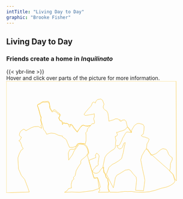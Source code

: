 ```yaml
---
intTitle: "Living Day to Day"
graphic: "Brooke Fisher"
---
```

<section class="interactive">
    <h2 class="interactive__title">
      Living Day to Day
    </h2>
    <h3 class="interactive__subhead">
      Friends create a home in <em>Inquilinato</em>
    </h3>
    {{< ybr-line >}}
    <div class="interactive__instructions">
      Hover and click over parts of the picture for more information.
    </div>
  <div class="interactive__image interactive__body">
    <svg id="interactive__svg" xmlns="http://www.w3.org/2000/svg" xmlns:xlink="http://www.w3.org/1999/xlink"
      viewBox="0 0 1154 758">
      <defs>
        <style>
          svg#interactive__svg {
            background-image: url("assets/photo-interactive.jpg");
            background-size: 100% 100%;
            background-repeat: no-repeat;
            max-width: 900px;
            width: 90%;
          }
          polygon {
            fill: transparent;
            stroke: #f9bc15;
            stroke-width: 2;
            cursor: pointer;
            transition: fill 0.2s
          }
          svg polygon:focus,
          svg polygon:hover {
            outline: none;
          }
          svg polygon:hover {
            fill: rgba(199, 0, 50, 0.36);
            cursor: pointer;
          }
        </style>
      </defs>
      <g id="floor">
        <title>Floor</title>
        <polygon class="cls-1"
          points="625 755 695 754 695 744 691 730 692 709 696 699 690 682 690 669 688 663 678 653 671 626 660 620 660 609 661 592 661 583 651 589 643 598 637 605 633 614 623 622 616 625 606 626 595 623 586 614 587 605 598 593 605 584 611 576 618 576 624 568 623 554 630 507 623 496 613 489 607 498 604 504 607 513 607 520 600 522 574 532 560 539 593 653 604 657 619 656 625 672 632 693 638 720 630 729 635 740 625 755" />
      </g>
      <g id="wall">
        <title>Wall</title>
        <polygon class="cls-1"
          points="156 753 0 758 0 0 1152 0 1154 677 1139 660 1135 642 1130 632 1108 610 1113 586 1113 574 1114 559 1120 546 1127 531 1125 519 1112 510 1100 495 1095 479 1085 464 1063 458 1045 467 1026 484 1014 493 995 500 982 503 975 490 966 473 961 464 950 460 953 442 954 427 963 412 967 401 969 394 960 387 949 384 941 380 929 378 922 375 915 370 929 359 931 352 932 345 934 332 935 307 927 294 900 287 886 289 869 302 858 320 851 332 849 349 843 336 836 324 829 316 822 311 817 292 813 274 803 263 785 265 783 271 771 271 771 261 764 264 759 257 743 255 726 263 705 269 696 272 693 244 689 217 682 204 669 195 660 186 657 175 663 156 653 130 641 121 619 125 609 135 604 149 594 141 584 147 578 163 574 170 557 188 539 209 527 226 536 233 569 228 591 224 597 221 598 240 592 256 596 266 599 279 597 287 581 290 572 301 557 303 538 304 522 299 512 301 500 317 492 329 480 343 467 325 455 310 449 301 441 292 427 298 420 291 411 287 399 287 393 282 380 283 377 271 365 269 358 250 364 235 366 226 357 217 346 210 339 202 332 197 327 193 319 197 311 205 299 184 294 162 292 146 285 137 271 138 258 138 244 140 236 146 226 152 214 159 211 167 217 184 235 250 233 268 239 289 240 295 234 300 239 311 240 320 217 308 190 309 170 316 140 333 132 337 127 330 117 326 99 339 91 352 88 367 97 378 103 381 99 389 93 400 85 405 94 411 101 428 105 443 112 453 114 460 101 469 89 491 79 520 79 533 83 596 102 640 125 668 136 697 148 729 156 753" />
      </g>
      <g id=bed>
        <title>Bed</title>
        <polygon class="cls-1"
          points="754 755 806 749 822 750 850 749 875 753 923 755 972 751 1011 741 1050 728 1091 718 1112 709 1135 694 1144 681 1138 650 1130 632 1115 616 1092 593 1080 583 981 495 950 460 940 471 920 506 912 535 919 570 924 597 934 640 940 673 931 744 877 741 884 673 881 652 860 629 844 608 832 600 806 605 792 614 771 627 750 639 740 656 735 682 729 714 726 724 679 633 696 586 720 565 737 557 761 542 782 526 793 487 800 449 805 427 807 417 797 422 788 449 781 456 767 461 756 451 749 436 760 439 770 430 783 404 789 388 808 355 817 345 829 346 849 349 828 320 822 311 805 330 787 337 768 342 757 347 748 347 754 364 748 373 739 375 740 386 744 402 741 422 740 450 731 462 717 470 703 480 683 497 670 515 664 540 655 585 678 657 688 663 692 695 690 713 691 730 700 747 702 754 754 755" />
      </g>
      <g id="bed2">
        <title>Bed</title>
        <polygon class="cls-1"
          points="417 754 445 753 496 755 540 750 586 744 630 729 621 666 619 656 596 661 555 521 550 504 560 489 557 468 546 442 535.5 431.5 529 425 507 422 488 424 479 430 470 452 462 463 440 463 430 466 421 487 423 536 449 499 460 474 494 428 523 430 539 441 550 460 556 486 541 510 510 535 505 545 506 557 489 581 474 608 467 642 455 654 459 665 447 675 440 702 441 717 443 725 434 727 422 730 414 742 403 750 395 755 417 754" />
      </g>
      <g id="bags">
        <title>Bags</title>
        <polygon class="cls-1"
          points="214 159 230 155 241 146 250 143 260 144 275 142 287 144 294 162 293 180 302 197 311 210 323 202 342 212 351 224 360 224 364 235 354 250 365 269 377 271 381 296 385 286 399 287 411 287 420 291 429 313 436 304 432 296 449 301 454 315 475 340 482 347 492 329 500 317 512 305 522 299 533 303 552 307 572 301 551 324 547 342 539 350 541 370 541 404 535 427 512 425 499 423 488 424 481 439 451 450 429 450 416 421 409 402 401 392 389 384 382 379 380 372 372 372 353 367 327 355 304 353 288 356 274 361 267 346 261 337 254 330 245 299 234 259 238 246 230 228 221 192 216 178 211 167 214 159" />
      </g>
    </svg>
    <div class="hidden" id="room__info"></div>
  </div>
</section>

<script>
  var room = document.getElementById('floor');
  var bed = document.getElementById('bed');
  var wall = document.getElementById('wall');
  var bed2 = document.getElementById('bed2');
  var bags = document.getElementById('bags');
  var infoBox = document.getElementById('room__info');

  floor.onclick = function () {
    var html = '';
    html += '<p>Many Venezuelans rent out <em>Inquilinato</em>, or daily rooms, to sleep in during the night. The rooms are on average 2 meters by 2 meters or 43 square feet. Multiple families usually sleep in one room. Rooms cost an average of $10 USD. The group of friends, Carlos Gabedes, Jonelle Gabedes, Michael Sanchez, Yuneda Nelo, and Genesis Moreno, sells candy on the street to make ends meet.</p>';
    if (infoBox.innerHTML != html) {
      infoBox.innerHTML = html;
    } else {
      infoBox.classList.toggle('hidden');
    }
  }

  bed.onclick = function () {
    var html = '';
    html += '<p>Each room has one bed in them. At night, the friends pull out rollaway beds to sleep on. Venezuelans in these types of living situations often develop bed sores and rashes from close sleeping quarters.</p>';
    if (infoBox.innerHTML != html) {
      infoBox.innerHTML = html;
    } else {
      infoBox.classList.toggle('hidden');
    }
  }

  bed2.onclick = function () {
    var html = '';
    html += '<p>Each room has one bed in them. At night, the friends pull out rollaway beds to sleep on. Venezuelans in these types of living situations often develop bed sores and rashes from close sleeping quarters.</p>';
    if (infoBox.innerHTML != html) {
      infoBox.innerHTML = html;
    } else {
      infoBox.classList.toggle('hidden');
    }
  }

  bags.onclick = function () {
    var html = '';
    html += '<p>Venezuelans are escaping across the border with the clothes on their backs and a handful of suitcases, backpacks and duffle bags as they cross over the Venezuela-Colombia border by foot.</p>';
    if (infoBox.innerHTML != html) {
      infoBox.innerHTML = html;
    } else {
      infoBox.classList.toggle('hidden');
    }
  }

  wall.onclick = function () {
    var html = '';
    html += '<p>There are no windows in this tiny room, which is a part of a hall-style dorm. The only entertainment in the room is a small TV atop a dresser which everyone in the room shares. </p>';
    if (infoBox.innerHTML != html) {
      infoBox.innerHTML = html;
    } else {
      infoBox.classList.toggle('hidden');
    }
  }
</script>